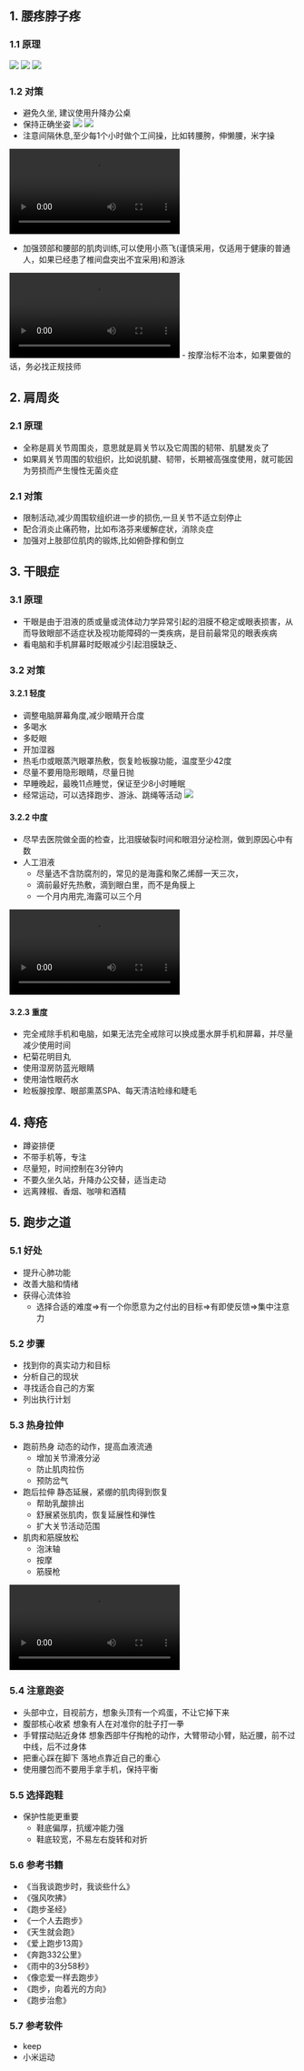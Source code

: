 ## 1. 腰疼脖子疼
### 1.1 原理
![](/public/images/07828e3f5206534af9d5f3c8536a8791.jpg)
![](/public/images/bb98673d8314dc7597961420e1386d3d.png)
![](/public/images/78d1cafdd2296126102c9f5ea4e621f3.png)
### 1.2 对策 
- 避免久坐, 建议使用升降办公桌
- 保持正确坐姿
![](/public/images/zuoshishi.jpg)
![](/public/images/33518ab0b419cb4149efa93245777c63.jpg)
- 注意间隔休息,至少每1个小时做个工间操，比如转腰胯，伸懒腰，米字操

<video controls="">
<source src="https://img.zhufengpeixun.com/mizi.mp4" type="video/mp4">
</video>

- 加强颈部和腰部的肌肉训练,可以使用小燕飞(谨慎采用，仅适用于健康的普通人，如果已经患了椎间盘突出不宜采用)和游泳

<video controls>
    <source src="https://img.zhufengpeixun.com/xiaoyanfei2.mp4" type="video/mp4">
</video>
- 按摩治标不治本，如果要做的话，务必找正规技师

## 2. 肩周炎
### 2.1 原理
- 全称是肩关节周围炎，意思就是肩关节以及它周围的韧带、肌腱发炎了
- 如果肩关节周围的软组织，比如说肌腱、韧带，长期被高强度使用，就可能因为劳损而产生慢性无菌炎症
### 2.1 对策
- 限制活动,减少周围软组织进一步的损伤,一旦关节不适立刻停止
- 配合消炎止痛药物，比如布洛芬来缓解症状，消除炎症
- 加强对上肢部位肌肉的锻炼,比如俯卧撑和倒立
## 3. 干眼症
### 3.1 原理
- 干眼是由于泪液的质或量或流体动力学异常引起的泪膜不稳定或眼表损害，从而导致眼部不适症状及视功能障碍的一类疾病，是目前最常见的眼表疾病
- 看电脑和手机屏幕时眨眼减少引起泪膜缺乏、
### 3.2 对策
#### 3.2.1 轻度
- 调整电脑屏幕角度,减少眼睛开合度
- 多喝水
- 多眨眼
- 开加湿器
- 热毛巾或眼蒸汽眼罩热敷，恢复睑板腺功能，温度至少42度
- 尽量不要用隐形眼睛，尽量日抛
- 早睡晚起，最晚11点睡觉，保证至少8小时睡眠
- 经常运动，可以选择跑步、游泳、跳绳等活动
![](/public/images/dab81b7b613fd8a42e9ab0f33c0da23e.png)
#### 3.2.2 中度
- 尽早去医院做全面的检查，比泪膜破裂时间和眼泪分泌检测，做到原因心中有数
- 人工泪液
    - 尽量选不含防腐剂的，常见的是海露和聚乙烯醇一天三次，
    - 滴前最好先热敷，滴到眼白里，而不是角膜上
    - 一个月内用完,海露可以三个月
<video>
    <source src="https://img.zhufengpeixun.com/yanyaoshui.mp4" type="video/mp4">
</video>

####  3.2.3 重度
- 完全戒除手机和电脑，如果无法完全戒除可以换成墨水屏手机和屏幕，并尽量减少使用时间
- 杞菊花明目丸
- 使用湿房防蓝光眼睛
- 使用油性眼药水
- 睑板腺按摩、眼部熏蒸SPA、每天清洁睑缘和睫毛

## 4. 痔疮
- 蹲姿排便
- 不带手机等，专注
- 尽量短，时间控制在3分钟内
- 不要久坐久站，升降办公交替，适当走动
- 远离辣椒、香烟、咖啡和酒精

## 5. 跑步之道
### 5.1 好处
- 提升心肺功能
- 改善大脑和情绪
- 获得心流体验
    - 选择合适的难度=>有一个你愿意为之付出的目标=>有即使反馈=>集中注意力
### 5.2 步骤
- 找到你的真实动力和目标
- 分析自己的现状
- 寻找适合自己的方案
- 列出执行计划
### 5.3 热身拉伸
- 跑前热身 动态的动作，提高血液流通
    - 增加关节滑液分泌
    - 防止肌肉拉伤
    - 预防岔气
- 跑后拉伸 静态延展，紧绷的肌肉得到恢复
    - 帮助乳酸排出
    - 舒展紧张肌肉，恢复延展性和弹性
    - 扩大关节活动范围
- 肌肉和筋膜放松
    - 泡沫轴
    - 按摩
    - 筋膜枪
<video>
    <source src="https://img.zhufengpeixun.com/reshenhelashen.mp4" type="video/mp4">
</video>

### 5.4 注意跑姿
- 头部中立，目视前方，想象头顶有一个鸡蛋，不让它掉下来
- 腹部核心收紧 想象有人在对准你的肚子打一拳
- 手臂摆动贴近身体 想象西部牛仔掏枪的动作，大臂带动小臂，贴近腰，前不过中线，后不过身体
- 把重心踩在脚下 落地点靠近自己的重心
- 使用腰包而不要用手拿手机，保持平衡
### 5.5 选择跑鞋
- 保护性能更重要
    - 鞋底偏厚，抗缓冲能力强
    - 鞋底较宽，不易左右旋转和对折
### 5.6 参考书籍
- 《当我谈跑步时，我谈些什么》
- 《强风吹拂》
- 《跑步圣经》
- 《一个人去跑步》
- 《天生就会跑》
- 《爱上跑步13周》
- 《奔跑332公里》
- 《雨中的3分58秒》
- 《像恋爱一样去跑步》
- 《跑步，向着光的方向》
- 《跑步治愈》
### 5.7 参考软件
- keep
- 小米运动